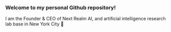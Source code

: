 ### Welcome to my personal Github repository!

I am the Founder & CEO of Next Realm AI, and artificial intelligence research lab base in New York City 👋

<!--
**tombustamante/tombustamante** is a ✨ _special_ ✨ repository because its `README.md` (this file) appears on your GitHub profile.

Areas of Interest:

- 🔭 Large Language Model development
- 🌱 Quantum Computing Research
- 👯 CyBusiness Applications

-->
